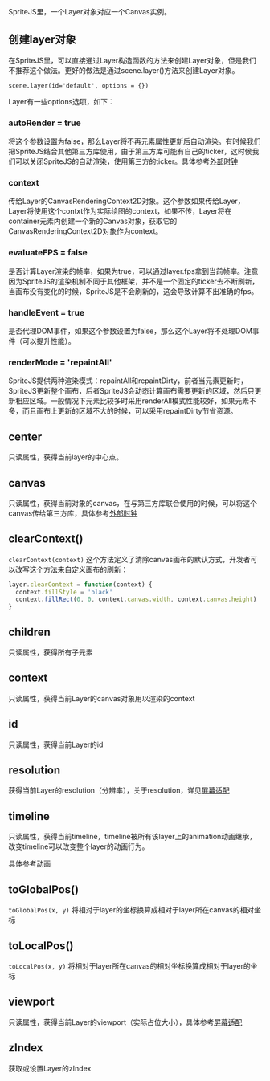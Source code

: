 SpriteJS里，一个Layer对象对应一个Canvas实例。

## 创建layer对象

在SpriteJS里，可以直接通过Layer构造函数的方法来创建Layer对象，但是我们不推荐这个做法。更好的做法是通过scene.layer()方法来创建Layer对象。

`scene.layer(id='default', options = {})`

Layer有一些options选项，如下：

### autoRender = true

将这个参数设置为false，那么Layer将不再元素属性更新后自动渲染。有时候我们把SpriteJS结合其他第三方库使用，由于第三方库可能有自己的ticker，这时候我们可以关闭SpriteJS的自动渲染，使用第三方的ticker。具体参考[外部时钟](/zh-cn/guide/ticker)

### context

传给Layer的CanvasRenderingContext2D对象。这个参数如果传给Layer，Layer将使用这个contxt作为实际绘图的context，如果不传，Layer将在container元素内创建一个新的Canvas对象，获取它的CanvasRenderingContext2D对象作为context。

### evaluateFPS = false

是否计算Layer渲染的帧率，如果为true，可以通过layer.fps拿到当前帧率。注意因为SpriteJS的渲染机制不同于其他框架，并不是一个固定的ticker去不断刷新，当画布没有变化的时候，SpriteJS是不会刷新的，这会导致计算不出准确的fps。

### handleEvent = true 

是否代理DOM事件，如果这个参数设置为false，那么这个Layer将不处理DOM事件（可以提升性能）。

### renderMode = 'repaintAll'

SpriteJS提供两种渲染模式：repaintAll和repaintDirty，前者当元素更新时，SpriteJS更新整个画布，后者SpriteJS会动态计算画布需要更新的区域，然后只更新相应区域。一般情况下元素比较多时采用renderAll模式性能较好，如果元素不多，而且画布上更新的区域不大的时候，可以采用repaintDirty节省资源。

## center

只读属性，获得当前layer的中心点。

## canvas

只读属性，获得当前对象的canvas，在与第三方库联合使用的时候，可以将这个canvas传给第三方库，具体参考[外部时钟](/zh-cn/guide/ticker)

## clearContext()

`clearContext(context)` 这个方法定义了清除canvas画布的默认方式，开发者可以改写这个方法来自定义画布的刷新：

```js
layer.clearContext = function(context) {
  context.fillStyle = 'black'
  context.fillRect(0, 0, context.canvas.width, context.canvas.height)
}
```

## children

只读属性，获得所有子元素

## context

只读属性，获得当前Layer的canvas对象用以渲染的context

## id

只读属性，获得当前Layer的id

## resolution

获得当前Layer的resolution（分辨率），关于resolution，详见[屏幕适配](/zh-cn/guide/resolution)

## timeline

只读属性，获得当前timeline，timeline被所有该layer上的animation动画继承，改变timeline可以改变整个layer的动画行为。

具体参考[动画](/zh-cn/effect#动画-animate)

## toGlobalPos()

`toGlobalPos(x, y)` 将相对于layer的坐标换算成相对于layer所在canvas的相对坐标

## toLocalPos()

`toLocalPos(x, y)` 将相对于layer所在canvas的相对坐标换算成相对于layer的坐标

## viewport

只读属性，获得当前Layer的viewport（实际占位大小），具体参考[屏幕适配](/zh-cn/guide/resolution)

## zIndex

获取或设置Layer的zIndex

